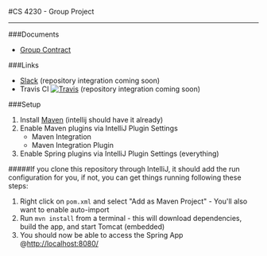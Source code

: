 #CS 4230 - Group Project
<hr>

###Documents
- [Group Contract](./docs/group-contract.md)

###Links
- [Slack](cs4230hq.slack.com) (repository integration coming soon)
- Travis CI [![Travis](https://img.shields.io/travis/rust-lang/rust.svg?style=plastic)](https://github.com/WeberCS4230/Twitter-Thing) (repository integration coming soon) 

###Setup

1. Install [Maven](https://maven.apache.org/download.cgi) (intellij should have it already)
2. Enable Maven plugins via IntelliJ Plugin Settings
    - Maven Integration
    - Maven Integration Plugin
3. Enable Spring plugins via IntelliJ Plugin Settings (everything)

#####If you clone this repository through IntelliJ, it should add the run configuration for you, if not, you can get things running following these steps:
1. Right click on ```pom.xml``` and select "Add as Maven Project" - You'll also want to enable auto-import
2. Run ```mvn install``` from a terminal - this will download dependencies, build the app, and start Tomcat (embedded)
3. You should now be able to access the Spring App @[http://localhost:8080/](http://localhost:8080/)
